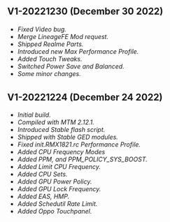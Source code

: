 <h2>
<strong>
V1-20221230 (December 30 2022)
</strong>
</h5>
<h6>

* Fixed Video bug.
* Merge LineageFE Mod request.
* Shipped Realme Parts.
* Introduced new Max Performance Profile.
* Added Touch Tweaks.
* Switched Power Save and Balanced.
* Some minor changes.

<h2>
<strong>
V1-20221224 (December 24 2022)
</strong>
</h5>
<h6>

* Initial build.
* Compiled with MTM 2.12.1.
* Introduced Stable flash script.
* Shipped with Stable GED modules.
* Fixed init.RMX1821.rc Performance Profile.
* Added CPU Frequency Modes
* Added PPM, and PPM_POLICY_SYS_BOOST.
* Added Limit CPU Frequency.
* Added CPU Sets.
* Added GPU Power Policy.
* Added GPU Lock Frequency.
* Added EAS, HMP.
* Added Schedutil Rate Limit.
* Added Oppo Touchpanel.
